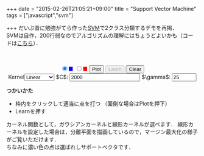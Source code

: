 +++
date = "2015-02-26T21:05:21+09:00"
title = "Support Vector Machine"
tags = ["javascript","svm"]

+++
だいぶ昔に勉強がてら作った[SVM](http://en.wikipedia.org/wiki/Support_vector_machine)で2クラス分類するデモを再掲．  
SVMは自作，200行弱なのでアルゴリズムの理解にはちょうどよいかも（コードは[こちら](https://github.com/peakbook/js-svm)）． 
   
<script src="https://cdn.rawgit.com/peakbook/js-svm/v1.0/assets/easeljs-0.4.2.min.js"></script>
<script src="https://cdn.rawgit.com/peakbook/js-svm/v1.0/assets/movieclip-0.4.1.min.js"></script>
<script src="https://cdn.rawgit.com/peakbook/js-svm/v1.0/assets/BoxBlurFilter.js"></script>
<script src="https://cdn.rawgit.com/peakbook/js-svm/v1.0/assets/svm.js"></script>
<script src="https://cdn.rawgit.com/peakbook/js-svm/v1.0/assets/TrainingSignal.js"></script>
<script src="https://cdn.rawgit.com/peakbook/js-svm/v1.0/assets/svm_sample.js"></script>
<script>
window.onload  = function(){
    init();
}
</script>
<center>
<canvas id="myCanvas" width="400" height="400"></canvas>
<br><br>
<form>
<input type="radio" id="coord_type_a" name="coord_type" value="a" checked onChange="pointLabel_Changed()"><font color="#0000FF">■</font>
<input type="radio" id="coord_type_b" name="coord_type" value="b" onChange="pointLabel_Changed()"><font color="#FF0000">■</font>
<input type="button" id="button_plot" value="Plot" onclick="plotTestData()">
<input type="button" id="button_learn" value="Learn" onclick="learning()" disabled="true">
<input type="button" id="button_clear" value="Clear" onclick="clearCoords()">
<br>
Kernel<select id="kernel_type" onChange="kernelType_Changed()">
<option value="Linear">Linear</option>
<option value="Gaussian">Gaussian</option>
</select>
 $C$: <input type="number" id="param_C" min="1" max="0xFFFFFFFF" step="1" value="2000" onChange="paramC_Changed()">
 $\gamma$: <input type="number" id="param_gamma" min="1" max="200" step="1" value="25" onChange="paramGamma_Changed()">
</form>
</center>

**つかいかた**  

- 枠内をクリックして適当に点を打つ （面倒な場合はPlotを押下）
- Learnを押す

カーネル関数として，ガウシアンカーネルと線形カーネルが選べます．
線形カーネルを設定した場合は，分離平面を描画しているので，マージン最大化の様子がご覧いただけます．  
ちなみに濃い色の点は選ばれしサポートベクタです．

